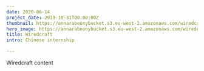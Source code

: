 ```yaml
---
date: 2020-06-14
project_date: 2019-10-31T00:00:00Z
thumbnail: https://annarabeonybucket.s3.eu-west-2.amazonaws.com/wiredcraft_trumbnail.png
hero_image: https://annarabeonybucket.s3.eu-west-2.amazonaws.com/wiredcraft_trumbnail.png
title: Wiredcraft
intro: Chinese internship

---
```

Wiredcraft content